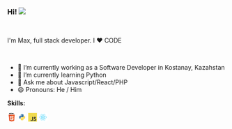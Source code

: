 ### Hi! <img src="https://media.giphy.com/media/hvRJCLFzcasrR4ia7z/giphy.gif" width="25px">

<br />

I'm Max, full stack developer. I ❤️ CODE 

<br />
<ul>
  <li>🔭 I’m currently working as a Software Developer in Kostanay, Kazahstan</li>
  <li>🌱 I’m currently learning Python</li>
  <li>💬 Ask me about Javascript/React/PHP</li>
  <li>😄 Pronouns: He / Him</li>
 </ul>
  
**Skills:**  


<code><img height="20" src="https://raw.githubusercontent.com/devicons/devicon/master/icons/html5/html5-original-wordmark.svg"></code>
<code><img height="20" src="https://raw.githubusercontent.com/github/explore/80688e429a7d4ef2fca1e82350fe8e3517d3494d/topics/python/python.png"></code>
<code><img height="20" src="https://raw.githubusercontent.com/github/explore/80688e429a7d4ef2fca1e82350fe8e3517d3494d/topics/javascript/javascript.png"></code>
<code><img height="20" src="https://raw.githubusercontent.com/github/explore/80688e429a7d4ef2fca1e82350fe8e3517d3494d/topics/react/react.png"></code>

